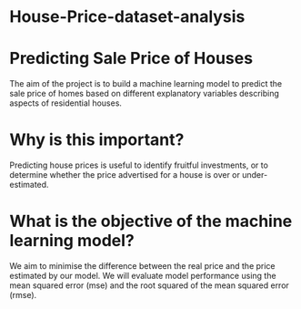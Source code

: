 # House-Price-dataset-analysis

# Predicting Sale Price of Houses
The aim of the project is to build a machine learning model to predict the sale price of homes based on different explanatory variables describing aspects of residential houses.

# Why is this important?
Predicting house prices is useful to identify fruitful investments, or to determine whether the price advertised for a house is over or under-estimated.

# What is the objective of the machine learning model?
We aim to minimise the difference between the real price and the price estimated by our model. We will evaluate model performance using the mean squared error (mse) and the root squared of the mean squared error (rmse).
